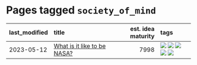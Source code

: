 # Pages tagged `society_of_mind`

|last_modified|title|est. idea maturity|tags
|:---|:---|---:|:---|
|2023-05-12|[What is it like to be NASA?](../what_is_it_like_to_be_nasa.md)|7998|[![](https://img.shields.io/badge/tag-disunity_of_identity-7a169c)](../tags/disunity_of_identity.md) [![](https://img.shields.io/badge/tag-organization_as_entity-254eb)](../tags/organization_as_entity.md) [![](https://img.shields.io/badge/tag-philosophy-e6ab9)](../tags/philosophy.md) [![](https://img.shields.io/badge/tag-society_of_mind-fde018)](../tags/society_of_mind.md) [![](https://img.shields.io/badge/tag-theory_of_mind-d3fceb)](../tags/theory_of_mind.md)|